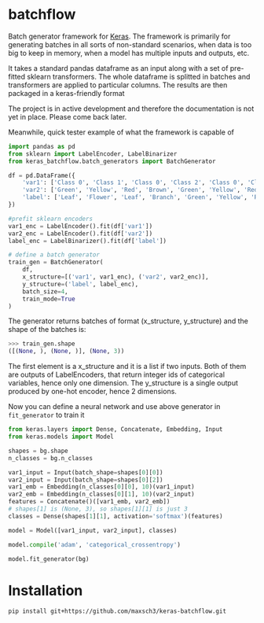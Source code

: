 # batchflow
Batch generator framework for [Keras](https://keras.io). 
The framework is primarily for generating batches in all sorts of non-standard
scenarios, when data is too big to keep in memory, when a model has multiple inputs and outputs, etc.

It takes a standard pandas dataframe as an input along with a set of pre-fitted sklearn transformers. The whole 
dataframe is splitted in batches and transformers are applied to particular columns. The results are then packaged in
a keras-friendly format

The project is in active development and therefore the documentation is not yet in place. Please come back later. 

Meanwhile, quick tester example of what the framework is capable of

```python
import pandas as pd
from sklearn import LabelEncoder, LabelBinarizer
from keras_batchflow.batch_generators import BatchGenerator

df = pd.DataFrame({
    'var1': ['Class 0', 'Class 1', 'Class 0', 'Class 2', 'Class 0', 'Class 1', 'Class 0', 'Class 2'],
    'var2': ['Green', 'Yellow', 'Red', 'Brown', 'Green', 'Yellow', 'Red', 'Brown'],
    'label': ['Leaf', 'Flower', 'Leaf', 'Branch', 'Green', 'Yellow', 'Red', 'Brown']
})

#prefit sklearn encoders
var1_enc = LabelEncoder().fit(df['var1'])
var2_enc = LabelEncoder().fit(df['var2'])
label_enc = LabelBinarizer().fit(df['label'])

# define a batch generator
train_gen = BatchGenerator(
    df,
    x_structure=[('var1', var1_enc), ('var2', var2_enc)],
    y_structure=('label', label_enc),
    batch_size=4,
    train_mode=True
)
```

The generator returns batches of format (x_structure, y_structure) and the shape of the batches is:

```python
>>> train_gen.shape
([(None, ), (None, )], (None, 3))
``` 

The first element is a x_structure and it is a list if two inputs. Both of them are outputs of LabelEncoders, that
return integer ids of categorical variables, hence only one dimension. The y_structure is a single output produced by 
one-hot encoder, hence 2 dimensions.

Now you can define a neural network and use above generator in `fit_generator` to train it

```python
from keras.layers import Dense, Concatenate, Embedding, Input
from keras.models import Model

shapes = bg.shape
n_classes = bg.n_classes

var1_input = Input(batch_shape=shapes[0][0])
var2_input = Input(batch_shape=shapes[0][2])
var1_emb = Embedding(n_classes[0][0], 10)(var1_input)
var2_emb = Embedding(n_classes[0][1], 10)(var2_input)
features = Concatenate()([var1_emb, var2_emb])
# shapes[1] is (None, 3), so shapes[1][1] is just 3
classes = Dense(shapes[1][1], activation='softmax')(features)

model = Model([var1_input, var2_input], classes)

model.compile('adam', 'categorical_crossentropy')

model.fit_generator(bg)
```

# Installation 

```shell script
pip install git+https://github.com/maxsch3/keras-batchflow.git
```
